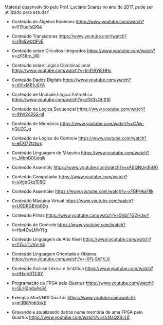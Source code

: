 Material desenvolvido pelo Prof. Luciano Soares no ano de 2017, pode ser utilizado para estudar!

- Conteúdo de Álgebra Booleana
https://www.youtube.com/watch?v=YYIucfsQKl4

- Conteúdo Transistores
https://www.youtube.com/watch?v=rRg9wdzlPvE

- Conteúdo sobre Circuitos Integrados
https://www.youtube.com/watch?v=zX36rn_lIl0

- Conteúdo sobre Lógica Combinacional
https://www.youtube.com/watch?v=ImFt9YjEHHc

- Conteúdo Dados Digitais
https://www.youtube.com/watch?v=dVixMB1uSYA

- Conteúdo de Unidade Lógica Aritmética
https://www.youtube.com/watch?v=zRX3sOtjS10

- Conteúdo de Lógica Sequencial
https://www.youtube.com/watch?v=lNW2d26S-gI

- Conteúdo de Memórias
https://www.youtube.com/watch?v=CAw-cQUZO_g

- Conteúdo de Lógica de Controle
https://www.youtube.com/watch?v=eEXI72tztws

- Conteúdo Linguagem de Máquina
https://www.youtube.com/watch?v=_MhpD0Geqlk

- Conteúdo Assembly
https://www.youtube.com/watch?v=xABQNUe3hG0

- Conteúdo Computador
https://www.youtube.com/watch?v=uVgqGkz106Q

- Conteúdo Assembler
https://www.youtube.com/watch?v=xFBPHkaFIlk

- Conteúdo Máquina Virtual
https://www.youtube.com/watch?v=U9DRGBVp8Eg

- Conteúdo Pilhas
https://www.youtube.com/watch?v=5N0rTGZHdwY

- Conteúdo de Controle
https://www.youtube.com/watch?v=Hp4ZwLMvYfg

- Conteúdo Linguagem de Alto Nível
https://www.youtube.com/watch?v=YZucTUVv-n8

- Conteúdo Linguagem Orientada a Objetos
https://www.youtube.com/watch?v=-9Fj-ShFV_8

- Conteúdo Análise Léxica e Sintática
https://www.youtube.com/watch?v=rtHxrs6TC6Y

- Programação de FPGA pelo Quartus
https://www.youtube.com/watch?v=QuH2pduAs34

- Exemplo MuxVHDLQuartus
https://www.youtube.com/watch?v=m3B8Yob3xkE

- Gravando e atualizando dados numa memória de uma FPGA pelo Quartus
https://www.youtube.com/watch?v=zb4taQX4yL8

